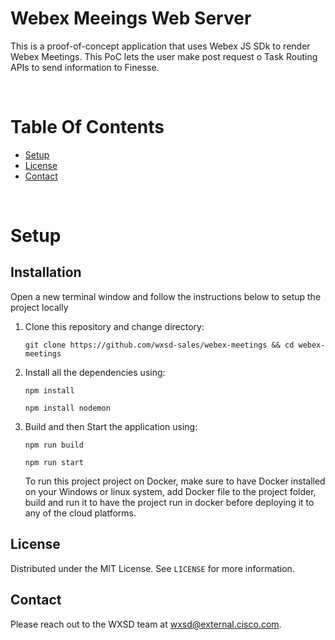 # Webex Meeings Web Server
This is a proof-of-concept application that uses Webex JS SDk to render Webex Meetings. This PoC lets the user make post request o Task Routing APIs to send information to Finesse.

</br >

# Table Of Contents

- [Setup](#setup)
- [License](#license)
- [Contact](#contact)

<br />

# Setup

## Installation

Open a new terminal window and follow the instructions below to setup the project locally
1. Clone this repository and change directory:

   ```
   git clone https://github.com/wxsd-sales/webex-meetings && cd webex-meetings
   ```

2. Install all the dependencies using:

   ```
   npm install
   ```
   ```
   npm install nodemon
   ```

3. Build and then Start the application using:
   ```
   npm run build
   ```
   ```
   npm run start
   ```
   To run this project project on Docker, make sure to have Docker installed on your Windows or linux system, add Docker file to the project folder, build and run it to have the project run in docker before deploying it to any of the cloud platforms.

<!-- LICENSE -->

## License

Distributed under the MIT License. See `LICENSE` for more information.

<!-- CONTACT -->

## Contact

Please reach out to the WXSD team at [wxsd@external.cisco.com](mailto:wxsd@external.cisco.com).
